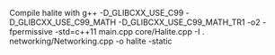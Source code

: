 Compile halite with g++ -D_GLIBCXX_USE_C99 -D_GLIBCXX_USE_C99_MATH -D_GLIBCXX_USE_C99_MATH_TR1 -o2 -fpermissive -std=c++11 main.cpp core/Halite.cpp -I . networking/Networking.cpp -o halite -static
